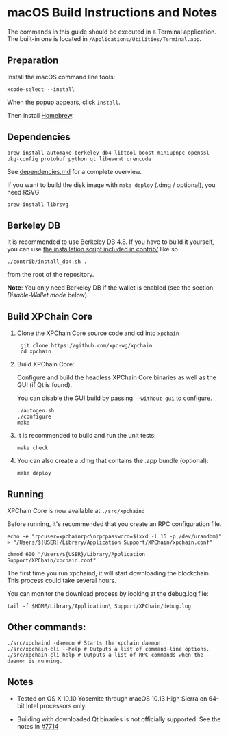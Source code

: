 macOS Build Instructions and Notes
====================================
The commands in this guide should be executed in a Terminal application.
The built-in one is located in `/Applications/Utilities/Terminal.app`.

Preparation
-----------
Install the macOS command line tools:

`xcode-select --install`

When the popup appears, click `Install`.

Then install [Homebrew](https://brew.sh).

Dependencies
----------------------

    brew install automake berkeley-db4 libtool boost miniupnpc openssl pkg-config protobuf python qt libevent qrencode

See [dependencies.md](dependencies.md) for a complete overview.

If you want to build the disk image with `make deploy` (.dmg / optional), you need RSVG

    brew install librsvg

Berkeley DB
-----------
It is recommended to use Berkeley DB 4.8. If you have to build it yourself,
you can use [the installation script included in contrib/](/contrib/install_db4.sh)
like so

```shell
./contrib/install_db4.sh .
```

from the root of the repository.

**Note**: You only need Berkeley DB if the wallet is enabled (see the section *Disable-Wallet mode* below).

Build XPChain Core
------------------------

1. Clone the XPChain Core source code and cd into `xpchain`

        git clone https://github.com/xpc-wg/xpchain
        cd xpchain

2.  Build XPChain Core:

    Configure and build the headless XPChain Core binaries as well as the GUI (if Qt is found).

    You can disable the GUI build by passing `--without-gui` to configure.

        ./autogen.sh
        ./configure
        make

3.  It is recommended to build and run the unit tests:

        make check

4.  You can also create a .dmg that contains the .app bundle (optional):

        make deploy

Running
-------

XPChain Core is now available at `./src/xpchaind`

Before running, it's recommended that you create an RPC configuration file.

    echo -e "rpcuser=xpchainrpc\nrpcpassword=$(xxd -l 16 -p /dev/urandom)" > "/Users/${USER}/Library/Application Support/XPChain/xpchain.conf"

    chmod 600 "/Users/${USER}/Library/Application Support/XPChain/xpchain.conf"

The first time you run xpchaind, it will start downloading the blockchain. This process could take several hours.

You can monitor the download process by looking at the debug.log file:

    tail -f $HOME/Library/Application\ Support/XPChain/debug.log

Other commands:
-------

    ./src/xpchaind -daemon # Starts the xpchain daemon.
    ./src/xpchain-cli --help # Outputs a list of command-line options.
    ./src/xpchain-cli help # Outputs a list of RPC commands when the daemon is running.

Notes
-----

* Tested on OS X 10.10 Yosemite through macOS 10.13 High Sierra on 64-bit Intel processors only.

* Building with downloaded Qt binaries is not officially supported. See the notes in [#7714](https://github.com/bitcoin/bitcoin/issues/7714)
